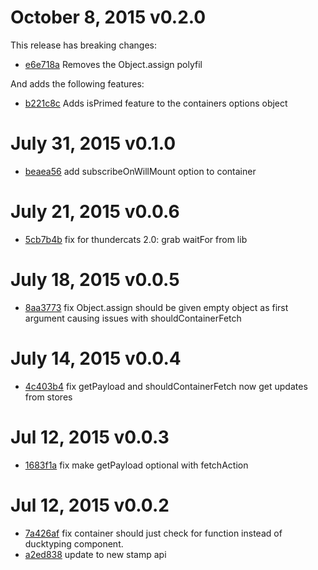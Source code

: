 # October 8, 2015 v0.2.0

This release has breaking changes:

* [e6e718a](../../commit/e6e718a) Removes the Object.assign polyfil

And adds the following features:

* [b221c8c](../../commit/b221c8c) Adds isPrimed feature to the containers options object

# July 31, 2015 v0.1.0

* [beaea56](../../commit/beaea56) add subscribeOnWillMount option to container

# July 21, 2015 v0.0.6

* [5cb7b4b](../../commit/5cb7b4b) fix for thundercats 2.0: grab waitFor from lib

# July 18, 2015 v0.0.5

* [8aa3773](../../commit/8aa3773) fix Object.assign should be given empty object as first argument causing issues with shouldContainerFetch

# July 14, 2015 v0.0.4

* [4c403b4](../../commit/4c403b4) fix getPayload and shouldContainerFetch now get updates from stores

# Jul 12, 2015 v0.0.3

* [1683f1a](../../commit/1683f1a) fix make getPayload optional with fetchAction

# Jul 12, 2015 v0.0.2

* [7a426af](../../commit/7a426af) fix container should just check for function instead of ducktyping component.
* [a2ed838](../../commit/a2ed838) update to new stamp api
